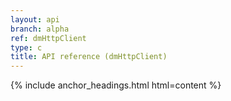 ```yaml
---
layout: api
branch: alpha
ref: dmHttpClient
type: c
title: API reference (dmHttpClient)
---
```

{% include anchor_headings.html html=content %}